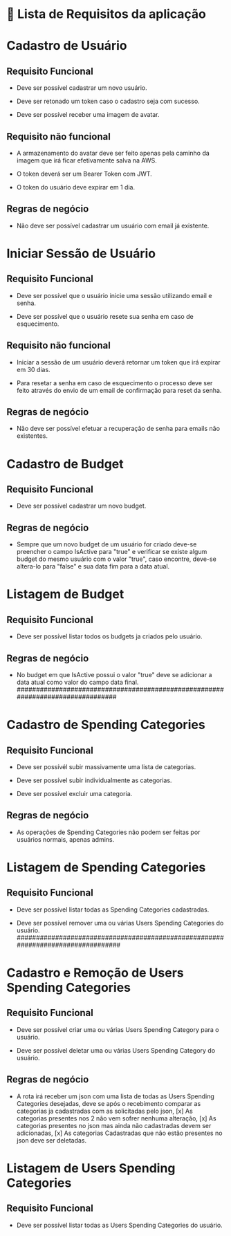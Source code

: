 # 📝 Lista de Requisitos da aplicação 

# Cadastro de Usuário

## Requisito Funcional

- Deve ser possível cadastrar um novo usuário.

- Deve ser retonado um token caso o cadastro seja com sucesso.

- Deve ser possível receber uma imagem de avatar.

## Requisito não funcional

- A armazenamento do avatar deve ser feito apenas pela caminho da imagem que irá ficar efetivamente salva na AWS.

- O token deverá ser um Bearer Token com JWT.

- O token do usuário deve expirar em 1 dia.

## Regras de negócio 

- Não deve ser possível cadastrar um usuário com email já existente.

# Iniciar Sessão  de Usuário

## Requisito Funcional

- Deve ser possível que o usuário inicie uma sessão utilizando email e senha.

- Deve ser possível que o usuário resete sua senha em caso de esquecimento.

## Requisito não funcional

- Iniciar a sessão de um usuário deverá retornar um token que irá expirar em 30 dias.

- Para resetar a senha em caso de esquecimento o processo deve ser feito através do envio de um email de confirmação para reset da senha.

## Regras de negócio 

- Não deve ser possível efetuar a recuperação de senha para emails não existentes.

# Cadastro de Budget

## Requisito Funcional

- Deve ser possível cadastrar um novo budget.

## Regras de negócio 

- Sempre que um novo budget de um usuário for criado deve-se preencher o campo IsActive para "true" e verificar se existe algum budget do mesmo usuário com o valor "true", caso encontre, deve-se altera-lo para "false" e sua data fim para a data atual.

# Listagem de Budget

## Requisito Funcional

- Deve ser possível listar todos os budgets ja criados pelo usuário.

## Regras de negócio 

- No budget em que IsActive possui o valor "true" deve se adicionar a data atual como valor do campo data final.
################################################################################
# Cadastro de Spending Categories

## Requisito Funcional

- Deve ser possívél subir massivamente uma lista de categorias.

- Deve ser possível subir individualmente as categorias.

- Deve ser possível excluir uma categoria.

## Regras de negócio

- As operações de Spending Categories não podem ser feitas por usuários normais, apenas admins.

# Listagem de Spending Categories

## Requisito Funcional

- Deve ser possível listar todas as Spending Categories cadastradas.

- Deve ser possível remover uma ou várias Users Spending Categories do usuário.
#################################################################################
# Cadastro e Remoção de Users Spending Categories

## Requisito Funcional

- Deve ser possível criar uma ou várias Users Spending Category para o usuário.

- Deve ser possível deletar uma ou várias Users Spending Category do usuário.

## Regras de negócio

- A rota irá receber um json com uma lista de todas as Users Spending Categories desejadas, deve se após o recebimento comparar as categorias ja cadastradas com as solicitadas pelo json, [x] As categorias presentes nos 2 não vem sofrer nenhuma alteração, [x] As categorias presentes no json mas ainda não cadastradas devem ser adicionadas, [x] As categorias Cadastradas que não estão presentes no json deve ser deletadas.

# Listagem de Users Spending Categories

## Requisito Funcional

- Deve ser possível listar todas as Users Spending Categories do usuário.



